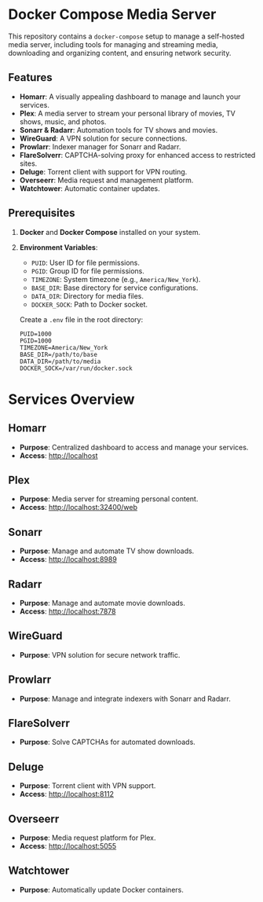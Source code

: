 # Docker Compose Media Server

This repository contains a `docker-compose` setup to manage a self-hosted media server, including tools for managing and streaming media, downloading and organizing content, and ensuring network security.

## Features
- **Homarr**: A visually appealing dashboard to manage and launch your services.
- **Plex**: A media server to stream your personal library of movies, TV shows, music, and photos.
- **Sonarr & Radarr**: Automation tools for TV shows and movies.
- **WireGuard**: A VPN solution for secure connections.
- **Prowlarr**: Indexer manager for Sonarr and Radarr.
- **FlareSolverr**: CAPTCHA-solving proxy for enhanced access to restricted sites.
- **Deluge**: Torrent client with support for VPN routing.
- **Overseerr**: Media request and management platform.
- **Watchtower**: Automatic container updates.

## Prerequisites
1. **Docker** and **Docker Compose** installed on your system.
2. **Environment Variables**:
   - `PUID`: User ID for file permissions.
   - `PGID`: Group ID for file permissions.
   - `TIMEZONE`: System timezone (e.g., `America/New_York`).
   - `BASE_DIR`: Base directory for service configurations.
   - `DATA_DIR`: Directory for media files.
   - `DOCKER_SOCK`: Path to Docker socket.

   Create a `.env` file in the root directory:
   ```env
   PUID=1000
   PGID=1000
   TIMEZONE=America/New_York
   BASE_DIR=/path/to/base
   DATA_DIR=/path/to/media
   DOCKER_SOCK=/var/run/docker.sock

# Services Overview

## Homarr
- **Purpose**: Centralized dashboard to access and manage your services.  
- **Access**: [http://localhost](http://localhost)

## Plex
- **Purpose**: Media server for streaming personal content.  
- **Access**: [http://localhost:32400/web](http://localhost:32400/web)

## Sonarr
- **Purpose**: Manage and automate TV show downloads.  
- **Access**: [http://localhost:8989](http://localhost:8989)

## Radarr
- **Purpose**: Manage and automate movie downloads.  
- **Access**: [http://localhost:7878](http://localhost:7878)

## WireGuard
- **Purpose**: VPN solution for secure network traffic.  

## Prowlarr
- **Purpose**: Manage and integrate indexers with Sonarr and Radarr.  

## FlareSolverr
- **Purpose**: Solve CAPTCHAs for automated downloads.  

## Deluge
- **Purpose**: Torrent client with VPN support.  
- **Access**: [http://localhost:8112](http://localhost:8112)

## Overseerr
- **Purpose**: Media request platform for Plex.  
- **Access**: [http://localhost:5055](http://localhost:5055)

## Watchtower
- **Purpose**: Automatically update Docker containers.  
